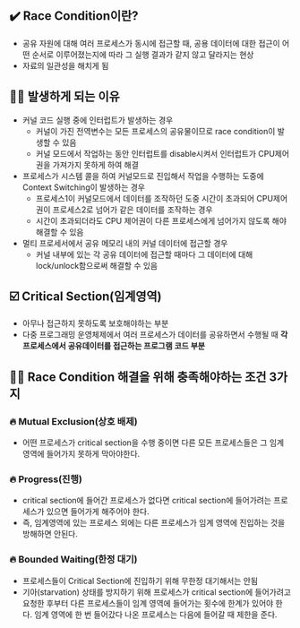 ## ✔️ Race Condition이란?

- 공유 자원에 대해 여러 프로세스가 동시에 접근할 때, 공용 데이터에 대한 접근이 어떤 순서로 이루어졌는지에 따라 그 실행 결과가 같지 않고 달라지는 현상
- 자료의 일관성을 해치게 됨

## 👩‍💻 발생하게 되는 이유

- 커널 코드 실행 중에 인터럽트가 발생하는 경우
    - 커널이 가진 전역변수는 모든 프로세스의 공유물이므로 race condition이 발생할 수 있음
    - 커널 모드에서 작업하는 동안 인터럽트를 disable시켜서 인터럽트가 CPU제어권을 가져가지 못하게 하여 해결
- 프로세스가 시스템 콜을 하여 커널모드로 진입해서 작업을 수행하는 도중에 Context Switching이 발생하는 경우
    - 프로세스1이 커널모드에서 데이터를 조작하던 도중 시간이 초과되어 CPU제어권이 프로세스2로 넘어가 같은 데이터를 조작하는 경우
    - 시간이 초과되더라도 CPU 제어권이 다른 프로세스에게 넘어가지 않도록 해야 해결할 수 있음
- 멀티 프로세서에서 공유 메모리 내의 커널 데이터에 접근할 경우
    - 커널 내부에 있는 각 공유 데이터에 접근할 때마다 그 데이터에 대해 lock/unlock함으로써 해결할 수 있음

## ☑️ Critical Section(임계영역)

- 아무나 접근하지 못하도록 보호해야하는 부분
- 다중 프로그래밍 운영체제에서 여러 프로세스가 데이터를 공유하면서 수행될 때
**각 프로세스에서 공유데이터를 접근하는 프로그램 코드 부분**

## 👩‍💻 Race Condition 해결을 위해 충족해야하는 조건 3가지

### 🔥 Mutual Exclusion(상호 배제)

- 어떤 프로세스가 critical section을 수행 중이면 다른 모든 프로세스들은 그 임계 영역에 들어가지 못하게 막아야한다.

### 🔥 Progress(진행)

- critical section에 들어간 프로세스가 없다면 critical section에 들어가려는 프로세스가 있으면 들어가게 해주어야 한다.
- 즉, 임계영역에 있는 프로세스 외에는 다른 프로세스가 임계 영역에 진입하는 것을 방해하면 안된다.

### 🔥 Bounded Waiting(한정 대기)

- 프로세스들이 Critical Section에 진입하기 위해 무한정 대기해서는 안됨
- 기아(starvation) 상태를 방지하기 위해 프로세스가 critical section에 들어가려고 요청한 후부터 다른 프로세스들이 임계 영역에 들어가는 횟수에 한계가 있어야 한다. 임계 영역에 한 번 들어갔다 나온 프로세스는 다음에 들어갈 때 제한을 준다.
